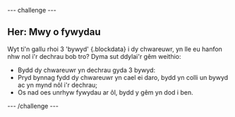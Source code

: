 --- challenge ---
## Her: Mwy o fywydau 

Wyt ti'n gallu rhoi 3 'bywyd' {.blockdata} i dy chwareuwr, yn lle eu hanfon nhw nol i'r dechrau bob tro? Dyma sut ddylai'r gêm weithio:

+ Bydd dy chwareuwr yn dechrau gyda 3 bywyd: 
+ Pryd bynnag fydd dy chwareuwr yn cael ei daro, bydd yn colli un bywyd ac yn mynd nôl i'r dechrau; 
+ Os nad oes unrhyw fywydau ar ôl, bydd y gêm yn dod i ben. 




--- /challenge ---